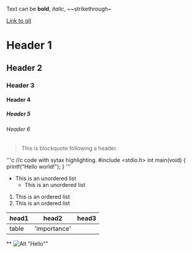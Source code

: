 Text can be **bold**, _italic_, ~~strikethrough~

[Link to git](http://github.com)

# Header 1
## Header 2
### Header 3
#### Header 4
##### Header 5
###### Header 6

> This is blockquote following a header.

'''c
//c code with sytax highlighting.
#include <stdio.h>
int main(void) {
	printf("Hello world!");
}
'''

* This is an unordered list
	* This is an unordered list

1. This is an ordered list
2. This is an ordered list

|head1	|head2	 	 |head3	 |
|:------|------------|-------|
|table	|'importance'|		 |

**
![Alt "Hello"](http://guides.github.com/activities/hello-world/braching.png)"
